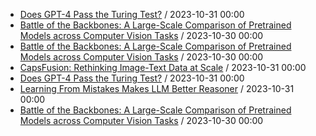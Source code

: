 - [Does GPT-4 Pass the Turing Test?](https://github.com/deep-diver/hf-daily-paper-newsletter/blob/main/archive/2/2023-10-31+Does+GPT-4+Pass+the+Turing+Test%3F.yaml) / 2023-10-31 00:00
- [Battle of the Backbones: A Large-Scale Comparison of Pretrained Models across Computer Vision Tasks](https://github.com/deep-diver/hf-daily-paper-newsletter/blob/main/archive/5/2023-10-30+Battle+of+the+Backbones%3A+A+Large-Scale+Comparison+of+Pretrained+Models+across+Computer+Vision+Tasks.yaml) / 2023-10-30 00:00
- [Battle of the Backbones: A Large-Scale Comparison of Pretrained Models across Computer Vision Tasks](https://github.com/deep-diver/hf-daily-paper-newsletter/blob/main/archive/6/2023-10-30+Battle+of+the+Backbones%3A+A+Large-Scale+Comparison+of+Pretrained+Models+across+Computer+Vision+Tasks.yaml) / 2023-10-30 00:00
- [CapsFusion: Rethinking Image-Text Data at Scale](https://github.com/deep-diver/hf-daily-paper-newsletter/blob/main/archive/6/2023-10-31+CapsFusion%3A+Rethinking+Image-Text+Data+at+Scale.yaml) / 2023-10-31 00:00
- [Does GPT-4 Pass the Turing Test?](https://github.com/deep-diver/hf-daily-paper-newsletter/blob/main/archive/6/2023-10-31+Does+GPT-4+Pass+the+Turing+Test%3F.yaml) / 2023-10-31 00:00
- [Learning From Mistakes Makes LLM Better Reasoner](https://github.com/deep-diver/hf-daily-paper-newsletter/blob/main/archive/6/2023-10-31+Learning+From+Mistakes+Makes+LLM+Better+Reasoner.yaml) / 2023-10-31 00:00
- [Battle of the Backbones: A Large-Scale Comparison of Pretrained Models across Computer Vision Tasks](https://github.com/deep-diver/hf-daily-paper-newsletter/blob/main/archive/7/2023-10-30+Battle+of+the+Backbones%3A+A+Large-Scale+Comparison+of+Pretrained+Models+across+Computer+Vision+Tasks.yaml) / 2023-10-30 00:00

